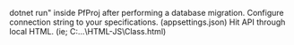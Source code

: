 dotnet run" inside PfProj after performing a database migration. Configure connection string to your specifications. (appsettings.json) Hit API through local HTML. (ie; C:\...\HTML-JS\Class.html)
